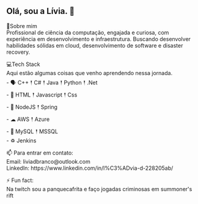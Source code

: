 ## Olá, sou a Lívia. 👋
<p> 
🙋<h>Sobre mim</h></br>
Profissional de ciência da computação, engajada e curiosa, com experiência em desenvolvimento e infraestrutura. Buscando desenvolver habilidades sólidas em cloud, desenvolvimento de software e disaster recovery. 
</p> 
<p> 
💻Tech Stack</br>
Aqui estão algumas coisas que venho aprendendo nessa jornada. </br>
 -  🗣 C++ 𒑰 C# 𒑰 Java 𒑰 Python 𒑰 .Net</br>
 -  📱 HTML 𒑰 Javascript 𒑰 Css</br>
 -  🎒 NodeJS 𒑰 Spring</br>
 -  ☁ AWS 𒑰 Azure</br>
 -  🚧 MySQL 𒑰 MSSQL</br>
 -  ♽ Jenkins</br>
</p> 
<p>
📫 Para entrar em contato:</br>
Email: liviadbranco@outlook.com</br>
LinkedIn: https://www.linkedin.com/in/l%C3%ADvia-d-228205ab/</br>
</p> 
<p>
⚡ Fun fact:</br>
Na twitch sou a panquecafrita e faço jogadas criminosas em summoner's rift
</p> 
